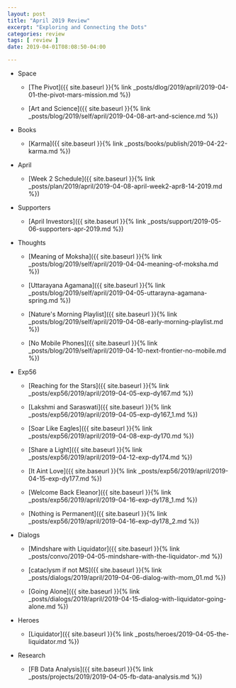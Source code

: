 ```yaml
---
layout: post
title: "April 2019 Review"
excerpt: "Exploring and Connecting the Dots"
categories: review
tags: [ review ]
date: 2019-04-01T08:08:50-04:00

---
```


  * Space
    * [The Pivot]({{ site.baseurl }}{% link _posts/dlog/2019/april/2019-04-01-the-pivot-mars-mission.md %})

    * [Art and Science]({{ site.baseurl }}{% link _posts/blog/2019/self/april/2019-04-08-art-and-science.md %})

  * Books
    * [Karma]({{ site.baseurl }}{% link _posts/books/publish/2019-04-22-karma.md  %})

  * April

    * [Week 2 Schedule]({{ site.baseurl }}{% link _posts/plan/2019/april/2019-04-08-april-week2-apr8-14-2019.md %})


  * Supporters
    * [April Investors]({{ site.baseurl }}{% link _posts/support/2019-05-06-supporters-apr-2019.md  %})

  * Thoughts
    * [Meaning of Moksha]({{ site.baseurl }}{% link _posts/blog/2019/self/april/2019-04-04-meaning-of-moksha.md %})

    * [Uttarayana Agamana]({{ site.baseurl }}{% link _posts/blog/2019/self/april/2019-04-05-uttarayna-agamana-spring.md %})

    * [Nature's Morning Playlist]({{ site.baseurl }}{% link _posts/blog/2019/self/april/2019-04-08-early-morning-playlist.md  %})

    * [No Mobile Phones]({{ site.baseurl }}{% link _posts/blog/2019/self/april/2019-04-10-next-frontier-no-mobile.md  %})

  * Exp56
    * [Reaching for the Stars]({{ site.baseurl }}{% link _posts/exp56/2019/april/2019-04-05-exp-dy167.md  %})

    * [Lakshmi and Saraswati]({{ site.baseurl }}{% link _posts/exp56/2019/april/2019-04-05-exp-dy167_1.md  %})

    * [Soar Like Eagles]({{ site.baseurl }}{% link _posts/exp56/2019/april/2019-04-08-exp-dy170.md  %})

    * [Share a Light]({{ site.baseurl }}{% link _posts/exp56/2019/april/2019-04-12-exp-dy174.md  %})

    * [It Aint Love]({{ site.baseurl }}{% link _posts/exp56/2019/april/2019-04-15-exp-dy177.md  %})

    * [Welcome Back Eleanor]({{ site.baseurl }}{% link _posts/exp56/2019/april/2019-04-16-exp-dy178_1.md  %})

    * [Nothing is Permanent]({{ site.baseurl }}{% link _posts/exp56/2019/april/2019-04-16-exp-dy178_2.md  %})

  * Dialogs
    * [Mindshare with Liquidator]({{ site.baseurl }}{% link _posts/convo/2019-04-05-mindshare-with-the-liquidator-.md %})

    * [cataclysm if not MS]({{ site.baseurl }}{% link _posts/dialogs/2019/april/2019-04-06-dialog-with-mom_01.md  %})

    * [Going Alone]({{ site.baseurl }}{% link _posts/dialogs/2019/april/2019-04-15-dialog-with-liquidator-going-alone.md  %})

  * Heroes
    * [Liquidator]({{ site.baseurl }}{% link _posts/heroes/2019-04-05-the-liquidator.md %})

  * Research
    * [FB Data Analysis]({{ site.baseurl }}{% link _posts/projects/2019/2019-04-05-fb-data-analysis.md  %})
